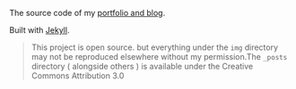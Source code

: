 The source code of my [portfolio and blog](http://adelowolanre.com).



Built with [Jekyll](http://jekyllrb.com).

 > This project is open source. but everything under the `img` directory may not be reproduced elsewhere without my permission.The `_posts` directory ( alongside others ) is available under the Creative Commons Attribution 3.0
